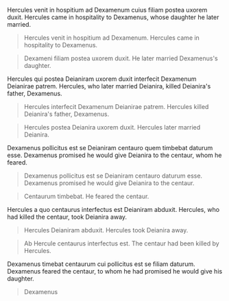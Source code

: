 Hercules venit in hospitium ad Dexamenum cuius filiam postea uxorem duxit. Hercules came in hospitality to Dexamenus, whose daughter he later married.

> Hercules venit in hospitium ad Dexamenum. Hercules came in hospitality to Dexamenus.

> Dexameni filiam postea uxorem duxit. He later married Dexamenus's daughter.

Hercules qui postea Deianiram uxorem duxit interfecit Dexamenum Deianirae patrem. Hercules, who later married Deianira, killed Deianira's father, Dexamenus.

> Hercules interfecit Dexamenum Deianirae patrem. Hercules killed Deianira's father, Dexamenus.

> Hercules postea Deianira uxorem duxit. Hercules later married Deianira.

Dexamenus pollicitus est se Deianiram centauro quem timbebat daturum esse. Dexamenus promised he would give Deianira to the centaur, whom he feared.

> Dexamenus pollicitus est se Deianiram centauro daturum esse. Dexamenus promised he would give Deianira to the centaur.

> Centaurum timbebat. He feared the centaur.

Hercules a quo centaurus interfectus est Deianiram abduxit. Hercules, who had killed the centaur, took Deianira away.

> Hercules Deianiram abduxit. Hercules took Deianira away.

> Ab Hercule centaurus interfectus est. The centaur had been killed by Hercules.

Dexamenus timebat centaurum cui pollicitus est se filiam daturum. Dexamenus feared the centaur, to whom he had promised he would give his daughter.

> Dexamenus 

>
